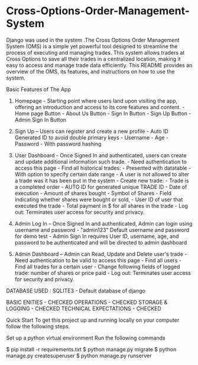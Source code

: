 # Cross-Options-Order-Management-System

Django was used in the system .The Cross Options Order Management System (OMS) is a simple yet powerful tool designed to streamline the process of executing and managing trades. This system allows traders at Cross Options to save all their trades in a centralized location, making it easy to access and manage trade data efficiently. This README provides an overview of the OMS, its features, and instructions on how to use the system.

Basic Features of The App
1. Homepage - Starting point where users land upon visiting the app, offering an introduction and access to its core features and content.
        - Home page Button
        - About Us Button
        - Sign In Button
        - Sign Up Button
        - Admin Sign In Button

2. Sign Up – Users can register and create a new profile
        - Auto ID Generated ID to  avoid double primary keys
        - Username
        - Age
        - Password - With password hashing

3. User Dashboard - Once Signed In and authenticated, users can create and update additional information such trade.
        - Need authentication to access this page
        - Find all historical trades:
                    - Presented with datatable
                    -  With option to specify certain date range
        - A user is not allowed to alter a trade was it has been put in the system
        - Create new trade: 
                    - Trade is a completed order
                    - AUTO ID for generated unique TRADE ID
                    - Date of execution
                    - Amount of shares bought
                    - Symbol of Shares
                    - Field indicating whether shares were bought or sold,
                    - User ID of user that executed the trade
                    - Total payment in $ for all shares in the trade
        - Log out: Terminates user access for security and privacy.

        

4. Admin Log In – Once Signed In and authenticated, Admin can login using username and password
        - "admin123" Default username and password for demo test
        - Admin Sign In requires User ID, username, age, and password to be authenticated and will be directed to admin dashboard
        

5. Admin Dashboard – Admin can Read, Update and Delete user's trade
        - Need authentication to be valid to access this page
        - Find all users
        - Find all trades for a certain user
        - Change following fields of logged trade: number of shares or price paid
        - Log out: Terminates user access for security and privacy.

DATABASE USED : SQLITE3 - Default database of django

BASIC ENITIES - CHECKED
OPERATIONS - CHECKED
STORAGE & LOGGING - CHECKED
TECHNICAL EXPECTATIONS - CHECKED

Quick Start
To get this project up and running locally on your computer follow the following steps.

Set up a python virtual environment
Run the following commands

$ pip install -r requirements.txt
$ python manage.py migrate
$ python manage.py createsuperuser
$ python manage.py runserver






